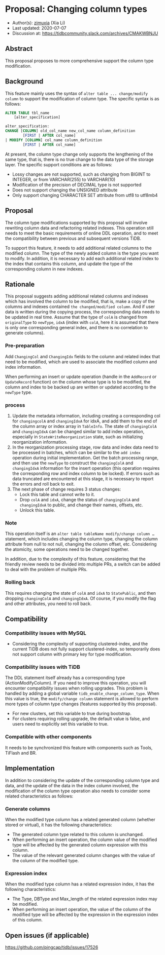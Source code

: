 # Proposal: Changing column types

- Author(s):     [zimuxia](https://github.com/zimulala) (Xia Li)
- Last updated:  2020-07-07
- Discussion at: https://tidbcommunity.slack.com/archives/CMAKWBNJU

## Abstract

This proposal proposes to more comprehensive support the column type modification.

## Background

This feature mainly uses the syntax of `alter table ... change/modify column` to support the modification of column type. The specific syntax is as follows:

```sql
ALTER TABLE tbl_name
    [alter_specification]

alter_specification:
CHANGE [COLUMN] old_col_name new_col_name column_definition
        [FIRST | AFTER col_name]
| MODIFY [COLUMN] col_name column_definition
        [FIRST | AFTER col_name]
```

At present, the column type change only supports the lengthening of the same type, that is, there is no true change to the data type of the storage layer. The specific support conditions are as follows:
* Lossy changes are not supported, such as changing from BIGINT to INTEGER, or from VARCHAR(255) to VARCHAR(10)
* Modification of the precision of DECIMAL type is not supported
* Does not support changing the UNSIGNED attribute
* Only support changing CHARACTER SET attribute from utf8 to utf8mb4

## Proposal

The column type modifications supported by this proposal will involve rewriting column data and refactoring related indexes. This operation still needs to meet the basic requirements of online DDL operation, and to meet the compatibility between previous and subsequent versions TiDB.

To support this feature, it needs to add additional related columns to the modified column. The type of the newly added column is the type you want to modify. In addition, it is necessary to add each additional related index to the index that contains this column, and update the type of the corresponding column in new indexes.

## Rationale

This proposal suggests adding additional related columns and indexes which has involved the column to be modified, that is, make a copy of the columns and indexes contained `the changed/modified column`. And if user data is written during the copying process, the corresponding data needs to be updated in real time. Assume that the type of `colA` is changed from `originalType` to `newType`, `idxA` (index with `colA`, here it is assumed that there is only one corresponding general index, and there is no correlation to generate columns).

### Pre-preparation

Add `ChangingCol` and `ChangingIdx` fields to the column and related index that need to be modified, which are used to associate the modified column and index information.

When performing an insert or update operation (handle in the `AddRecord` or `UpdateRecord` function) on the column whose type is to be modified, the column and index to be backed up are written or updated according to the `newType` type.

### process

1. Update the metadata information, including creating a corresponding col for `changingcolA` and `changingIdxA` for idxA, and add them to the end of the column array or index array in `TableInfo`. The state of `changingColA` and `changingIdxA` can be changed similar to add index operation, especially in `StateWriteReorganization` state, such as initializing reorganization information.
2. In the reorganization processing stage, row data and index data need to be processed in batches, which can be similar to the `add index` operation during initial implementation. Get the batch processing range, and then use the `newType` to construct the `changingColA` and `changingIdxA` information for the insert operation (this operation requires the corresponding row and index column to be locked). If errors such as data truncated are encountered at this stage, it is necessary to report the errors and roll back to exit.
3. The next phase of change requires 3 status changes:
    * Lock this table and cannot write to it.
    * Drop `colA` and `idxA`, change the status of `changingColA` and `changingIdxA` to public, and change their names, offsets, etc.
    * Unlock this table.

### Note

This operation itself is an `alter table tableName modify/change column …` statement, which includes changing the column type, changing the column attribute from null to not null, changing the column offset, etc. Considering the atomicity, some operations need to be changed together.

In addition, due to the complexity of this feature, considering that the friendly review needs to be divided into multiple PRs, a switch can be added to deal with the problem of multiple PRs.

### Rolling back

This requires changing the state of `colA` and `idxA` to `StatePublic`, and then dropping `changingColA` and `changingIdxA`. Of course, if you modify the flag and other attributes, you need to roll back.

## Compatibility

### Compatibility issues with MySQL

* Considering the complexity of supporting clustered-index, and the current TiDB does not fully support clustered-index, so temporarily does not support column with primary key for type modification.

### Compatibility issues with TiDB

The DDL statement itself already has a corresponding type (ActionModifyColumn). If you need to improve this operation, you will encounter compatibility issues when rolling upgrades. This problem is handled by adding a global variable `tidb_enable_change_column_type`. When this value is true, the `modify/change column` statement is allowed to perform more types of column type changes (features supported by this proposal).

* For new clusters, set this variable to true during bootstrap.
* For clusters requiring rolling upgrade, the default value is false, and users need to explicitly set this variable to true.

### Compatible with other components

It needs to be synchronized this feature with components such as Tools, TiFlash and BR.

## Implementation

In addition to considering the update of the corresponding column type and data, and the update of the data in the index column involved, the modification of the column type operation also needs to consider some related characteristics as follows:

### Generate columns

When the modified type column has a related generated column (whether stored or virtual), it has the following characteristics:

* The generated column type related to this column is unchanged.
* When performing an insert operation, the column value of the modified type will be affected by the generated column expression with this column. 
* The value of the relevant generated column changes with the value of the column of the modified type.

### Expression index

When the modified type column has a related expression index, it has the following characteristics:

* The Type, DBType and Max_length of the related expression index may be modified.
* When performing an insert operation, the value of the column of the modified type will be affected by the expression in the expression index of this column.

## Open issues (if applicable)

https://github.com/pingcap/tidb/issues/17526
